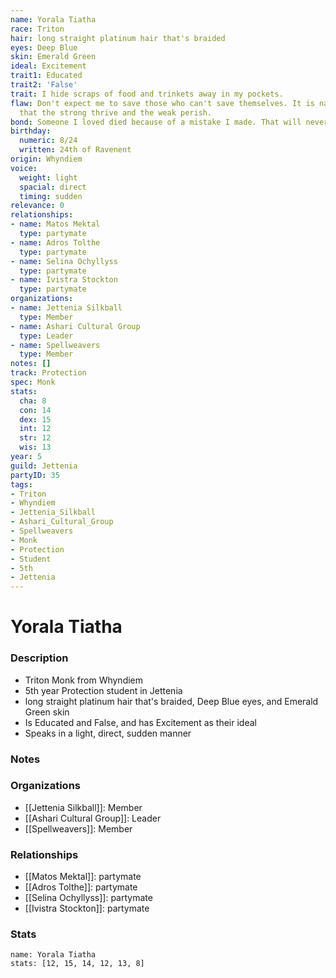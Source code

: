 ```yaml
---
name: Yorala Tiatha
race: Triton
hair: long straight platinum hair that's braided
eyes: Deep Blue
skin: Emerald Green
ideal: Excitement
trait1: Educated
trait2: 'False'
trait: I hide scraps of food and trinkets away in my pockets.
flaw: Don't expect me to save those who can't save themselves. It is nature's way
  that the strong thrive and the weak perish.
bond: Someone I loved died because of a mistake I made. That will never happen again.
birthday:
  numeric: 8/24
  written: 24th of Ravenent
origin: Whyndiem
voice:
  weight: light
  spacial: direct
  timing: sudden
relevance: 0
relationships:
- name: Matos Mektal
  type: partymate
- name: Adros Tolthe
  type: partymate
- name: Selina Ochyllyss
  type: partymate
- name: Ivistra Stockton
  type: partymate
organizations:
- name: Jettenia Silkball
  type: Member
- name: Ashari Cultural Group
  type: Leader
- name: Spellweavers
  type: Member
notes: []
track: Protection
spec: Monk
stats:
  cha: 8
  con: 14
  dex: 15
  int: 12
  str: 12
  wis: 13
year: 5
guild: Jettenia
partyID: 35
tags:
- Triton
- Whyndiem
- Jettenia_Silkball
- Ashari_Cultural_Group
- Spellweavers
- Monk
- Protection
- Student
- 5th
- Jettenia
---
```

# Yorala Tiatha
### Description
- Triton Monk from Whyndiem
- 5th year Protection student in Jettenia
- long straight platinum hair that's braided, Deep Blue eyes, and Emerald Green skin
- Is Educated and False, and has Excitement as their ideal
- Speaks in a light, direct, sudden manner

### Notes

### Organizations
- [[Jettenia Silkball]]: Member
- [[Ashari Cultural Group]]: Leader
- [[Spellweavers]]: Member

### Relationships
- [[Matos Mektal]]: partymate
- [[Adros Tolthe]]: partymate
- [[Selina Ochyllyss]]: partymate
- [[Ivistra Stockton]]: partymate

### Stats
```statblock
name: Yorala Tiatha
stats: [12, 15, 14, 12, 13, 8]
```